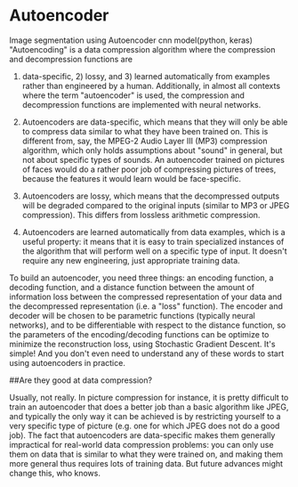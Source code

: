 # Autoencoder
Image segmentation using Autoencoder cnn model(python, keras)
"Autoencoding" is a data compression algorithm where the compression and decompression functions are 
1) data-specific, 2) lossy, and 3) learned automatically from examples rather than engineered by a human.
Additionally, in almost all contexts where the term "autoencoder" is used, 
the compression and decompression functions are implemented with neural networks.

1) Autoencoders are data-specific, which means that they will only be able to compress data similar to 
what they have been trained on. This is different from, say, the MPEG-2 Audio Layer III (MP3) compression algorithm, 
which only holds assumptions about "sound" in general, but not about specific types of sounds.
An autoencoder trained on pictures of faces would do a rather poor job of compressing pictures of trees,
because the features it would learn would be face-specific.

2) Autoencoders are lossy, which means that the decompressed outputs will be degraded compared to the original 
inputs (similar to MP3 or JPEG compression). This differs from lossless arithmetic compression.

3) Autoencoders are learned automatically from data examples, which is a useful property: it means that it is easy to
train specialized instances of the algorithm that will perform well on a specific type of input. 
It doesn't require any new engineering, just appropriate training data.

To build an autoencoder, you need three things: an encoding function, a decoding function,
and a distance function between the amount of information loss between the compressed representation of your
data and the decompressed representation (i.e. a "loss" function). The encoder and decoder will be chosen to be parametric
functions (typically neural networks), and to be differentiable with respect to the distance function, so the parameters
of the encoding/decoding functions can be optimize to minimize the reconstruction loss, using Stochastic Gradient Descent.
It's simple! And you don't even need to understand any of these words to start using autoencoders in practice.

##Are they good at data compression?

Usually, not really. In picture compression for instance, it is pretty difficult to train an autoencoder that does a better job than a basic algorithm like JPEG, and typically the only way it can be achieved is by restricting yourself to a very specific type of picture (e.g. one for which JPEG does not do a good job). The fact that autoencoders are data-specific makes them generally impractical for real-world data compression problems: you can only use them on data that is similar to what they were trained on, and making them more general thus requires lots of training data. But future advances might change this, who knows.

